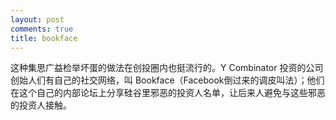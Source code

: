 ```yaml
---
layout: post
comments: true
title: bookface
---
```




这种集思广益检举坏蛋的做法在创投圈内也挺流行的。Y Combinator 投资的公司创始人们有自己的社交网络，叫 Bookface（Facebook倒过来的调皮叫法）；他们在这个自己的内部论坛上分享硅谷里邪恶的投资人名单，让后来人避免与这些邪恶的投资人接触。

